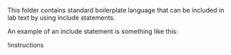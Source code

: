 This folder contains standard boilerplate language that can be included in lab text by using include statements.

An example of an include statement is something like this:


!instructions[](https://raw.githubusercontent.com/LODSContent/ChallengeTemplates/master/Boilerplate/AzureDisclaimer.md)
